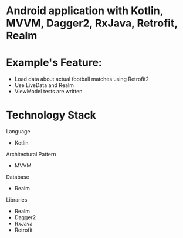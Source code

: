 # Android application with Kotlin, MVVM, Dagger2, RxJava, Retrofit, Realm

# Example's Feature:
- Load data about actual football matches using Retrofit2
- Use LiveData and Realm
- ViewModel tests are written

# Technology Stack
Language 
- Kotlin

Architectural Pattern
- MVVM

Database
- Realm

Libraries
- Realm
- Dagger2
- RxJava
- Retrofit
